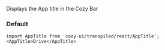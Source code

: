 Displays the App title in the Cozy Bar

### Default

```
import AppTitle from 'cozy-ui/transpiled/react/AppTitle';
<AppTitle>Drive</AppTitle>
```
